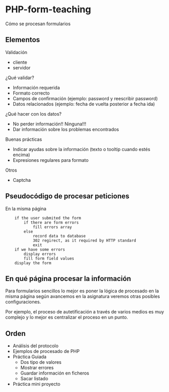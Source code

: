 # PHP-form-teaching
Cómo se procesan formularios


## Elementos

Validación
- cliente
- servidor

¿Qué validar?
- Información requerida
- Formato correcto
- Campos de confirmación (ejemplo: password y reescribir password)
- Datos relacionados (ejemplo: fecha de vuelta posterior a fecha ida)

¿Qué hacer con los datos?
- No perder información!! Ninguna!!!
- Dar información sobre los problemas encontrados

Buenas prácticas
- Indicar ayudas sobre la información (texto o tooltip cuando estés encima)
- Expresiones regulares para formato

Otros
- Captcha


## Pseudocódigo de procesar peticiones

En la misma página
```
    if the user submited the form
        if there are form errors
            fill errors array
        else
            record data to database
            302 regirect, as it required by HTTP standard
            exit
    if we have some errors
        display errors
        fill form field values
    display the form
```


## En qué página procesar la información

Para formularios sencillos lo mejor es poner la lógica de procesado en la misma
página según avancemos en la asignatura veremos otras posibles configuraciones.

Por ejemplo, el proceso de autetificación a través de varios medios es muy
complejo y lo mejor es centralizar el proceso en un punto.

## Orden

- Análisis del protocolo
- Ejemplos de procesado de PHP
- Práctica Guiada
    - Dos tipo de valores
    - Mostrar errores
    - Guardar información en ficheros
    - Sacar listado
- Práctica mini proyecto